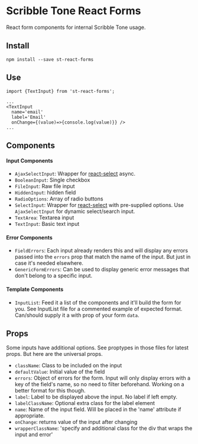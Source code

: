 # Scribble Tone React Forms

React form components for internal Scribble Tone usage.

## Install

`npm install --save st-react-forms`

## Use

```
import {TextInput} from 'st-react-forms';

...
<TextInput
  name='email'
  label='Email'
  onChange={(value)=>{console.log(value)}} />
...

```

## Components

#### Input Components
- `AjaxSelectInput`: Wrapper for [react-select](https://github.com/JedWatson/react-select) async.
- `BooleanInput`: Single checkbox
- `FileInput`: Raw file input
- `HiddenInput`: hidden field
- `RadioOptions`: Array of radio buttons
- `SelectInput`: Wrapper for [react-select](https://github.com/JedWatson/react-select) with pre-supplied options. Use `AjaxSelectInput` for dynamic select/search input.
- `TextArea`: Textarea input
- `TextInput`: Basic text input

#### Error Components
- `FieldErrors`: Each input already renders this and will display any errors passed into the `errors` prop that match the name of the input. But just in case it's needed elsewhere.
- `GenericFormErrors`: Can be used to display generic error messages that don't belong to a specific input.

#### Template Components
- `InputList`: Feed it a list of the components and it'll build the form for you. See InputList file for a commented example of expected format. Can/should supply it a with prop of your form `data`.



## Props
Some inputs have additional options. See proptypes in those files for latest props. But here are the universal props.

- `className`: Class to be included on the input
- `defaultValue`: Initial value of the field
- `errors`: Object of errors for the form. Input will only display errors with a key of the field's name, so no need to filter beforehand. Working on a better format for this though.
- `label`: Label to be displayed above the input. No label if left empty.
- `labelClassName`: Optional extra class for the label element
- `name`: Name of the input field. Will be placed in the 'name' attribute if appropriate.
- `onChange`: returns value of the input after changing
- `wrapperClassName`: 'specify and additional class for the div that wraps the input and error'